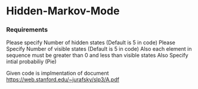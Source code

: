 # Hidden-Markov-Mode

### Requirements 

  Please specify Number of hidden states (Default is 5 in code)
  Please Specify Number of visible states (Default is 5 in code)
  Also each element in sequence must be greater than 0 and less than visible states
  Also Specify intial probabiliy (Pie)
  
  Given code is implmentation of document https://web.stanford.edu/~jurafsky/slp3/A.pdf
  
  
